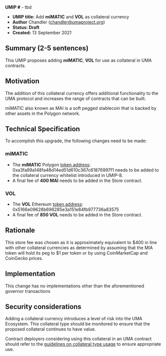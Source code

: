**UMIP #**  - tbd

-   **UMIP title:** Add **miMATIC** and **VOL** as collateral currency 
-   **Author**  Chandler (chandler@umaproject.org)
-   **Status: Draft**
-   **Created:**  13 September 2021


## Summary (2-5 sentences)

This UMIP proposes adding **miMATIC**, **VOL** for use as collateral in UMA contracts.

## Motivation

The addition of this collateral currency offers additional functionality to the UMA protocol and increases the range of contracts that can be built.

miMATIC also known as MAI is a soft pegged stablecoin that is backed by other assets in the Polygon network.

## Technical Specification

To accomplish this upgrade, the following changes need to be made:

### miMATIC
-   The **miMATIC** Polygon [token address](https://polygonscan.com/token/0xa3fa99a148fa48d14ed51d610c367c61876997f1): 0xa3fa99a148fa48d14ed51d610c367c61876997f1 needs to be added to the collateral currency whitelist introduced in UMIP-8.
-   A final fee of **400 MAI** needs to be added in the Store contract.

### VOL
-   The **VOL** Ethereum [token address](https://etherscan.io/token/0x5166e09628b696285e3a151e84fb977736a83575): 0x5166e09628b696285e3a151e84fb977736a83575
- A final fee of **850 VOL** needs to be added in the Store contract.

## Rationale

This store fee was chosen as it is approximately equivalent to $400 in line with other collateral currencies as determined by assuming that the MIA token will hold its peg to $1 per token or by using CoinMarketCap and CoinGecko prices. 

## Implementation


This change has no implementations other than the aforementioned governor transactions

## Security considerations

Adding a collateral currency introduces a level of risk into the UMA Ecosystem.  This collateral type should be monitored to ensure that the proposed collateral continues to have value.

Contract deployers considering using this collateral in an UMA contract should refer to the [guidelines on collateral type usage](https://docs.umaproject.org/uma-tokenholders/guidence-on-collateral-currency-addition) to ensure appropriate use.


